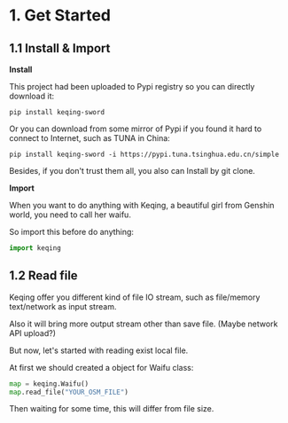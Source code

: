 # 1. Get Started

## 1.1 Install & Import

**Install**

This project had been uploaded to Pypi registry so you can directly download it:

```shell
pip install keqing-sword
```

Or you can download from some mirror of Pypi if you found it hard to connect to Internet, such as TUNA in China:

```shell
pip install keqing-sword -i https://pypi.tuna.tsinghua.edu.cn/simple
```

Besides, if you don't trust them all, you also can Install by git clone.

**Import**

When you want to do anything with Keqing, a beautiful girl from Genshin world, you need to call her waifu.

So import this before do anything:

```python
import keqing
```

## 1.2 Read file

Keqing offer you different kind of file IO stream, such as file/memory text/network as input stream.

Also it will bring more output stream other than save file. (Maybe network API upload?)

But now, let's started with reading exist local file.

At first we should created a object for Waifu class:

```python
map = keqing.Waifu()
map.read_file("YOUR_OSM_FILE")
```

Then waiting for some time, this will differ from file size.